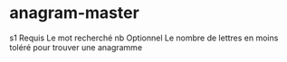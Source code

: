 # anagram-master
s1 Requis Le mot recherché nb Optionnel Le nombre de lettres en moins toléré pour trouver une anagramme
